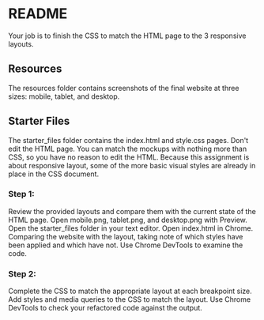 # README

Your job is to finish the CSS to match the HTML page to the 3 responsive layouts.

## Resources

The resources folder contains screenshots of the final website at three sizes: mobile, tablet, and desktop. 

## Starter Files

The starter_files folder contains the index.html and style.css pages. 
Don't edit the HTML page. You can match the mockups with nothing more than CSS, so you have no reason to edit the HTML. Because this assignment is about responsive layout, some of the more basic visual styles are already in place in the CSS document.


### Step 1:

Review the provided layouts and compare them with the current state of the HTML page.
Open mobile.png, tablet.png, and desktop.png with Preview.
Open the starter_files folder in your text editor.
Open index.html in Chrome.
Comparing the website with the layout, taking note of which styles have been applied and which have not.
Use Chrome DevTools to examine the code.


### Step 2: 

Complete the CSS to match the appropriate layout at each breakpoint size.
Add styles and media queries to the CSS to match the layout.
Use Chrome DevTools to check your refactored code against the output.
